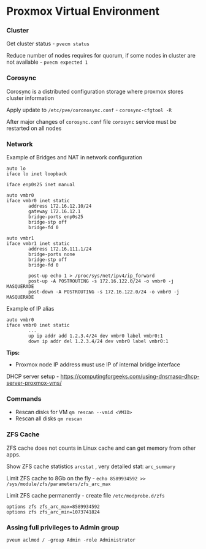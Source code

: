 # Proxmox Virtual Environment

### Cluster

Get cluster status - `pvecm status`

Reduce number of nodes requires for quorum, if some nodes in cluster are not available - `pvecm expected 1`

### Corosync

Corosync is a distributed configuration storage where proxmox stores cluster information

Apply update to `/etc/pve/coronosync.conf` - `corosync-cfgtool -R`

After major changes of `corosync.conf` file `corosync` service must be restarted on all nodes

### Network

Example of Bridges and NAT in network configuration

```
auto lo
iface lo inet loopback

iface enp0s25 inet manual

auto vmbr0
iface vmbr0 inet static
        address 172.16.12.10/24
        gateway 172.16.12.1
        bridge-ports enp0s25
        bridge-stp off
        bridge-fd 0

auto vmbr1
iface vmbr1 inet static
        address 172.16.111.1/24
        bridge-ports none
        bridge-stp off
        bridge-fd 0

        post-up echo 1 > /proc/sys/net/ipv4/ip_forward
        post-up -A POSTROUTING -s 172.16.122.0/24 -o vmbr0 -j MASQUERADE
        post-down -A POSTROUTING -s 172.16.122.0/24 -o vmbr0 -j MASQUERADE

```

Example of IP alias

```
auto vmbr0
iface vmbr0 inet static
        ...
        up ip addr add 1.2.3.4/24 dev vmbr0 label vmbr0:1
        down ip addr del 1.2.3.4/24 dev vmbr0 label vmbr0:1
```

**Tips:**

- Proxmox node IP address must use IP of internal bridge interface

DHCP server setup - <https://computingforgeeks.com/using-dnsmasq-dhcp-server-proxmox-vms/>

### Commands

- Rescan disks for VM `qm rescan --vmid <VMID>`
- Rescan all disks `qm rescan`

### ZFS Cache

ZFS cache does not counts in Linux cache and can get memory from other apps. 

Show ZFS cache statistics `arcstat` , very detailed stat: `arc_summary`

Limit ZFS cache to 8Gb on the fly - `echo 8589934592 >> /sys/module/zfs/parameters/zfs_arc_max`

Limit ZFS cache permanently - create file `/etc/modprobe.d/zfs`

```
options zfs zfs_arc_max=8589934592
options zfs zfs_arc_min=1073741824
```

### Assing full privileges to Admin group

```
pveum aclmod / -group Admin -role Administrator
```
